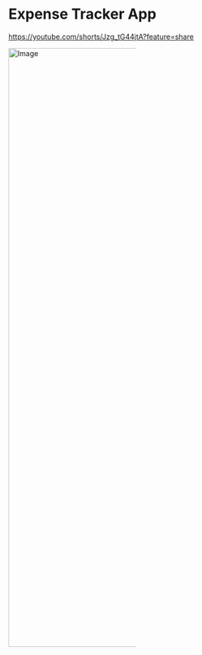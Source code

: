 # Expense Tracker App

https://youtube.com/shorts/Jzg_tG44jtA?feature=share

<img width="1179" height="2556" alt="Image" src="https://github.com/user-attachments/assets/2aafa334-db60-4643-aee5-222ddda85e82" style="max-width: 50%; display: block; height: auto;" />


